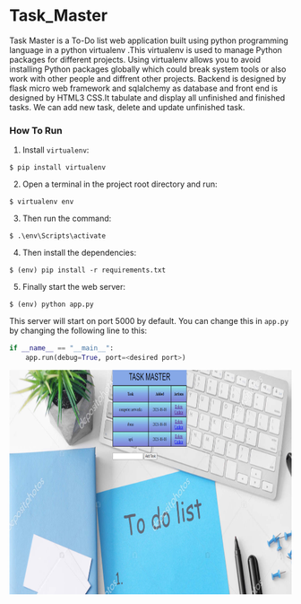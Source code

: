 # Task_Master
Task Master is a To-Do list web application built using python programming language in a python virtualenv .This virtualenv is used to manage Python packages for different projects. Using virtualenv allows you to avoid installing Python packages globally which could break system tools or also work with other people and diffrent other projects. Backend is designed by flask micro web framework and sqlalchemy as database and front end is designed by HTML3 CSS.It tabulate and display all unfinished and finished tasks. We can add new task, delete and update unfinished task.


### How To Run
1. Install `virtualenv`:
```
$ pip install virtualenv
```

2. Open a terminal in the project root directory and run:
```
$ virtualenv env
```

3. Then run the command:
```
$ .\env\Scripts\activate
```

4. Then install the dependencies:
```
$ (env) pip install -r requirements.txt
```

5. Finally start the web server:
```
$ (env) python app.py
```

This server will start on port 5000 by default. You can change this in `app.py` by changing the following line to this:

```python
if __name__ == "__main__":
    app.run(debug=True, port=<desired port>)
```
<img height=400 width=900 src="https://github.com/AkankshaGaonkar/task_Manager/blob/main/Screenshot%20(349).png" />
